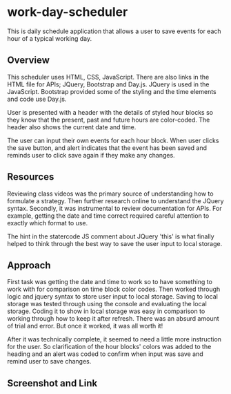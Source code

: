 # work-day-scheduler
This is daily schedule application that allows a user to save events for each hour of a typical working day.

## Overview

This scheduler uses HTML, CSS, JavaScript. There are also links in the HTML file for APIs; JQuery, Bootstrap and Day.js.  JQuery is used in the JavaScript.  Bootstrap provided some of the styling and the time elements and code use Day.js.

User is presented with a header with the details of styled hour blocks so they know that the present, past and future hours are color-coded.  The header also shows the current date and time.

The user can input their own events for each hour block.  When user clicks the save button, and alert indicates that the event has been saved and reminds user to click save again if they make any changes.

## Resources

Reviewing class videos was the primary source of understanding how to formulate a strategy.  Then further research online to understand the JQuery syntax. Secondly, it was instrumental to review documentation for APIs. For example, getting the date and time correct required careful attention to exactly which format to use.

The hint in the statercode JS comment about JQuery 'this' is what finally helped to think through the best way to save the user input to local storage. 

## Approach

First task was getting the date and time to work so to have something to work with for comparison on time block color codes.  Then worked through logic and jquery syntax to store user input to local storage.  Saving to local storage was tested through using the console and evaluating the local storage.  Coding it to show in local storage was easy in comparison to working through how to keep it after refresh.  There was an absurd amount of trial and error.  But once it worked, it was all worth it!

After it was technically complete, it seemed to need a little more instruction for the user.  So clarification of the hour blocks' colors was added to the heading and an alert was coded to confirm when input was save and remind user to save changes.

## Screenshot and Link 




